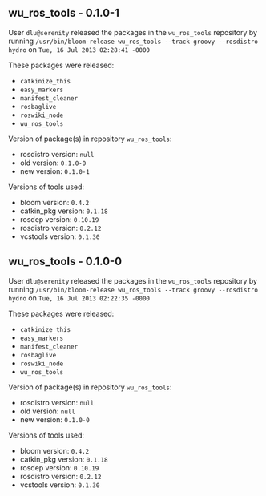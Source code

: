 ## wu_ros_tools - 0.1.0-1

User `dlu@serenity` released the packages in the `wu_ros_tools` repository by running `/usr/bin/bloom-release wu_ros_tools --track groovy --rosdistro hydro` on `Tue, 16 Jul 2013 02:28:41 -0000`

These packages were released:
- `catkinize_this`
- `easy_markers`
- `manifest_cleaner`
- `rosbaglive`
- `roswiki_node`
- `wu_ros_tools`

Version of package(s) in repository `wu_ros_tools`:
- rosdistro version: `null`
- old version: `0.1.0-0`
- new version: `0.1.0-1`

Versions of tools used:
- bloom version: `0.4.2`
- catkin_pkg version: `0.1.18`
- rosdep version: `0.10.19`
- rosdistro version: `0.2.12`
- vcstools version: `0.1.30`


## wu_ros_tools - 0.1.0-0

User `dlu@serenity` released the packages in the `wu_ros_tools` repository by running `/usr/bin/bloom-release wu_ros_tools --track groovy --rosdistro hydro` on `Tue, 16 Jul 2013 02:22:35 -0000`

These packages were released:
- `catkinize_this`
- `easy_markers`
- `manifest_cleaner`
- `rosbaglive`
- `roswiki_node`
- `wu_ros_tools`

Version of package(s) in repository `wu_ros_tools`:
- rosdistro version: `null`
- old version: `null`
- new version: `0.1.0-0`

Versions of tools used:
- bloom version: `0.4.2`
- catkin_pkg version: `0.1.18`
- rosdep version: `0.10.19`
- rosdistro version: `0.2.12`
- vcstools version: `0.1.30`


